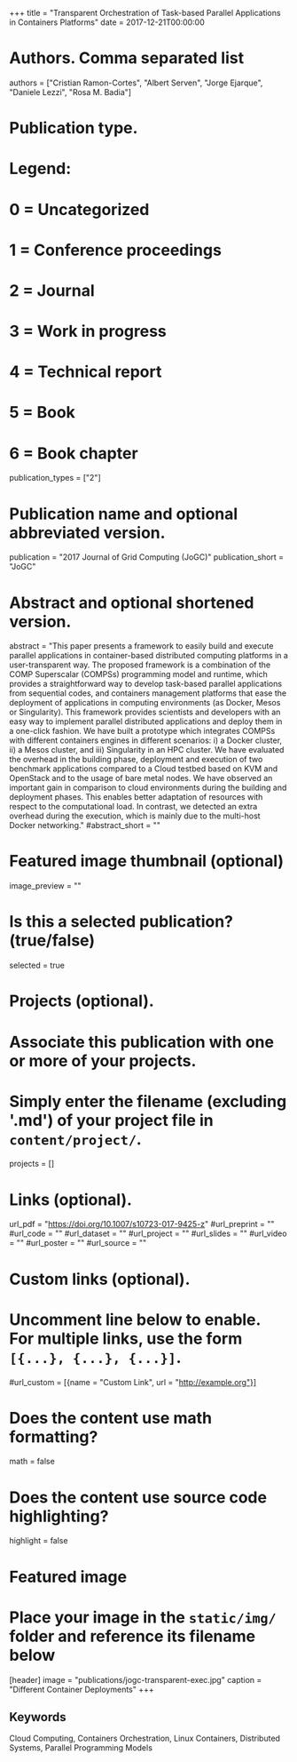 +++
title = "Transparent Orchestration of Task-based Parallel Applications in Containers Platforms"
date = 2017-12-21T00:00:00

# Authors. Comma separated list
authors = ["Cristian Ramon-Cortes", "Albert Serven", "Jorge Ejarque", "Daniele Lezzi", "Rosa M. Badia"]

# Publication type.
# Legend:
# 0 = Uncategorized
# 1 = Conference proceedings
# 2 = Journal
# 3 = Work in progress
# 4 = Technical report
# 5 = Book
# 6 = Book chapter
publication_types = ["2"]

# Publication name and optional abbreviated version.
publication = "2017 Journal of Grid Computing (JoGC)"
publication_short = "JoGC"

# Abstract and optional shortened version.
abstract = "This paper presents a framework to easily build and execute parallel applications in container-based distributed computing platforms in a user-transparent way. The proposed framework is a combination of the COMP Superscalar (COMPSs) programming model and runtime, which provides a straightforward way to develop task-based parallel applications from sequential codes, and containers management platforms that ease the deployment of applications in computing environments (as Docker, Mesos or Singularity). This framework provides scientists and developers with an easy way to implement parallel distributed applications and deploy them in a one-click fashion. We have built a prototype which integrates COMPSs with different containers engines in different scenarios: i) a Docker cluster, ii) a Mesos cluster, and iii) Singularity in an HPC cluster. We have evaluated the overhead in the building phase, deployment and execution of two benchmark applications compared to a Cloud testbed based on KVM and OpenStack and to the usage of bare metal nodes. We have observed an important gain in comparison to cloud environments during the building and deployment phases. This enables better adaptation of resources with respect to the computational load. In contrast, we detected an extra overhead during the execution, which is mainly due to the multi-host Docker networking."
#abstract_short = ""

# Featured image thumbnail (optional)
image_preview = ""

# Is this a selected publication? (true/false)
selected = true

# Projects (optional).
#   Associate this publication with one or more of your projects.
#   Simply enter the filename (excluding '.md') of your project file in `content/project/`.
projects = []

# Links (optional).
url_pdf = "https://doi.org/10.1007/s10723-017-9425-z"
#url_preprint = ""
#url_code = ""
#url_dataset = ""
#url_project = ""
#url_slides = ""
#url_video = ""
#url_poster = ""
#url_source = ""

# Custom links (optional).
#   Uncomment line below to enable. For multiple links, use the form `[{...}, {...}, {...}]`.
#url_custom = [{name = "Custom Link", url = "http://example.org"}]

# Does the content use math formatting?
math = false

# Does the content use source code highlighting?
highlight = false

# Featured image
# Place your image in the `static/img/` folder and reference its filename below
[header]
image = "publications/jogc-transparent-exec.jpg"
caption = "Different Container Deployments"
+++

<h2>Keywords</h2>
Cloud Computing, Containers Orchestration, Linux Containers, Distributed Systems, Parallel Programming Models
